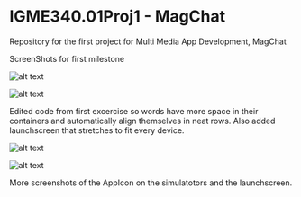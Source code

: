 # IGME340.01Proj1 - MagChat
Repository for the first project for Multi Media App Development, MagChat

ScreenShots for first milestone

![alt text](https://github.com/NothingButNewts/IGME340.01Proj1/blob/master/MS1/MS1-1.png)

![alt text](https://github.com/NothingButNewts/IGME340.01Proj1/blob/master/MS1/MS1-2.png)

Edited code from first excercise so words have more space in their containers and automatically align themselves in neat rows. Also added launchscreen that stretches to fit every device.

![alt text](https://github.com/NothingButNewts/IGME340.01Proj1/blob/master/MS1/MS1-3.png)

![alt text](https://github.com/NothingButNewts/IGME340.01Proj1/blob/master/MS1/MS1-4.png)

More screenshots of the AppIcon on the simulatotors and the launchscreen.
